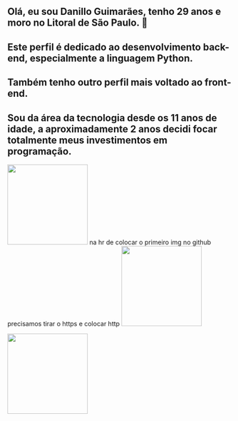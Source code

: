 ## Olá, eu sou Danillo Guimarães, tenho 29 anos e moro no Litoral de São Paulo. 👋
## Este perfil é dedicado ao desenvolvimento back-end, especialmente a linguagem Python. 
## Também tenho outro perfil mais voltado ao front-end. 
## Sou da área da tecnologia desde os 11 anos de idade, a aproximadamente 2 anos decidi focar totalmente meus investimentos em programação.

<img height="180em" src="https://github-readme-stats.vercel.app/api?username=Danillolguimaraes&show_icons=true&theme=dracula&include_all_commits=true&count_private=true"/> na hr de colocar o primeiro img no github precisamos tirar o https e colocar http
<img height="180em" src="https://github-readme-stats.vercel.app/api/top-langs/?username=Danillolguimaraes&layout=compact&langs_count=7&theme=dracula"/>

<img height="180em" src="https://camo.githubusercontent.com/2651dc8a2e9fbb824b5fe717815b3fddfb3bacea55ee2bbce8e0b4461e590bc6/68747470733a2f2f6769746875622d726561646d652d73746174732e76657263656c2e6170702f6170693f757365726e616d653d6f6769616e736f757a612673686f775f69636f6e733d74727565267468656d653d64726163756c6126696e636c7564655f616c6c5f636f6d6d6974733d7472756526636f756e745f707269766174653d74727565" data-canonical-src="https://github-readme-stats.vercel.app/api?username=Danillolguimaraes;show_icons=true&amp;theme=dracula&amp;include_all_commits=true&amp;count_private=true" style="max-width: 100%;">
